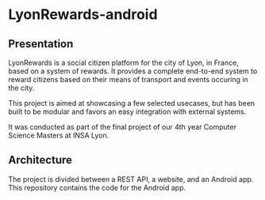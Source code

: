# LyonRewards-android

## Presentation

LyonRewards is a social citizen platform for the city of Lyon, in France, based on a system of rewards. It provides a complete end-to-end system to reward citizens based on their means of transport and events occuring in the city. 

This project is aimed at showcasing a few selected usecases, but has been built to be modular and favors an easy integration with external systems. 

It was conducted as part of the final project of our 4th year Computer Science Masters at INSA Lyon. 

## Architecture

The project is divided between a REST API, a website, and an Android app. This repository contains the code for the Android app. 